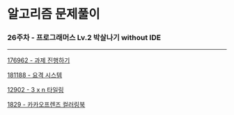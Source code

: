 # 알고리즘 문제풀이

### 26주차 - 프로그래머스 Lv.2 박살나기 without IDE

---

[176962 - 과제 진행하기](https://school.programmers.co.kr/learn/courses/30/lessons/176962)

[181188 - 요격 시스템](https://school.programmers.co.kr/learn/courses/30/lessons/181188)

[12902 - 3 x n 타일링](https://school.programmers.co.kr/learn/courses/30/lessons/12902)

[1829 - 카카오프렌즈 컬러링북](https://school.programmers.co.kr/learn/courses/30/lessons/1829)
